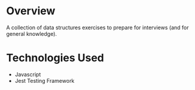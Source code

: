 # Overview
A collection of data structures exercises to prepare for interviews (and for general knowledge).

# Technologies Used
- Javascript
- Jest Testing Framework
